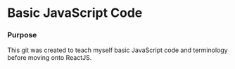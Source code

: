 # Basic JavaScript Code
### Purpose
This git was created to teach myself basic JavaScript code and terminology before moving onto ReactJS.
